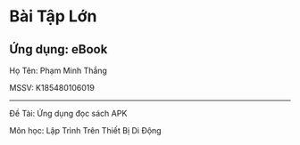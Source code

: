 # Bài Tập Lớn
## Ứng dụng: eBook

Họ Tên: Phạm Minh Thắng

MSSV: K185480106019

-----------------------------
Đề Tài: Ứng dụng đọc sách APK 

Môn học: Lập Trình Trên Thiết Bị Di Động
